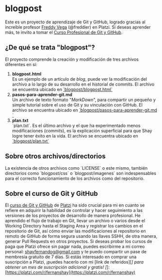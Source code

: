 # blogpost
Este es un proyecto de aprendizaje de Git y GitHub, logrado gracias al increíble profesor [Freddy Vega](https://freddyvega.com/john-freddy-vega/) (@freddier) en Platzi. Si deseas aprender más, te invito a tomar el [Curso Profesional de Git y GitHub](https://platzi.com/cursos/git-github/).
## ¿De qué se trata "blogpost"?
El proyecto comprende la creación y modificación de tres archivos diferentes en sí:
1. **blogpost.html**  
   Es un ejemplo de un artículo de _blog_, puede ver la modificación del archivo a lo largo de su desarrollo en el historial de commits. El archivo se encuentra ubicado en [´blogpost/blogpost.html´](https://github.com/fernanshay/blogpost/blob/main/blogpost.html)
2. **pasos-para-aprender-git.md**  
   Un archivo de texto formato "_MarkDown_", para compartir un pequeño y simple tutorial sobre el uso de Git y su vinculación con GitHub. El archivo se encuentra ubicado en [´blogpost/pasos-para-aprender-git.md´](https://github.com/fernanshay/blogpost/blob/main/pasos-para-aprender-git.md)
3. **plan.txt**  
   ´plan.txt´. Es el último archivo y el que ha experimentado menos modificaciones (_commits_), es la explicación superficial para que Shay logre tener éxito en la vida. El archivo se encuentra ubicado en [´blogpost/plan.txt´](https://github.com/fernanshay/blogpost/blob/main/plan.txt)
## Sobre otros archivos/directorios
La existencia de otros archivos como ´LICENSE´ o este mismo, también directorios como ´blogpost/css´ o ´blogpost/imagenes´ son indespensables para el correcto funcionamiento de los archivos como del repositorio.
## Sobre el curso de Git y GitHub
El [curso de Git y GitHub](https://platzi.com/cursos/git-github/) de [Platzi](https://platzi.com) ha sido crucial para mi en cuanto se refiere en adquirir la habilidad de controlar y hacer seguimiento a las versiones de los proyectos de desarrollo de manera profesional.
He aprendido el flujo de trabajo en Git, llevar un archivo o varios desde el Working Directory hasta el Staging Area y registrar los cambios en el repositorio de Git, así cómo enviar las modificaciones al repositorio en remoto de GitHub de forma segura usando las llaves SSHH, de otra manera, generar Pull Requests en otros proyectos.
Si deseas probar los cursos de paga que Platzi ofrece sin pagar nada, puedes escribirme a mi correo personal: [shayfernandog@gmail.com](mailto:shayfernandog@gmail.com) y te puedo compartir un pase de membresía gratuito de 7 días. Si estás interesado en comprar una suscripción a Platzi, ¡puedes hacerlo con mi [link de referidos][*] para obtener un mes de suscripción adicional y gratis!
[*]: [https://platzi.com/r/fernanshay](https://platzi.com/r/fernanshay)